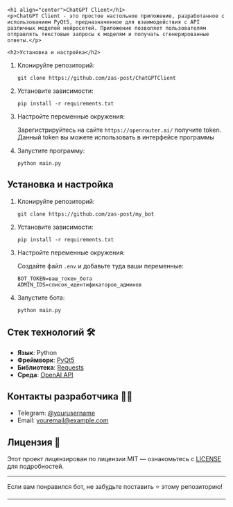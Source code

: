 <!DOCTYPE html>
<html lang="en">
<head>
    <meta charset="UTF-8">
    <meta name="viewport" content="width=device-width, initial-scale=1.0">
</head>
<body>

    <h1 align="center">ChatGPT Client</h1>
    <p>ChatGPT Client - это простое настольное приложение, разработанное с использованием PyQt5, предназначенное для взаимодействия с API различных моделей нейросетей. Приложение позволяет пользователям отправлять текстовые запросы к моделям и получать сгенерированные ответы.</p>

    <h2>Установка и настройка</h2>
<ol>
    <li>Клонируйте репозиторий:
        <pre><code>git clone https://github.com/zas-post/ChatGPTClient</code></pre>
    </li>
    <li>Установите зависимости:
        <pre><code>pip install -r requirements.txt</code></pre>
    </li>
    <li>Настройте переменные окружения:
        <p>Зарегистрируйтесь на сайте <code>https://openrouter.ai/</code> получите token. Данный token вы можете использовать в интерфейсе программы</p>
    </li>
    <li>Запустите программу:
        <pre><code>python main.py</code></pre>
    </li>
</ol>

<h2>Установка и настройка</h2>
<ol>
    <li>Клонируйте репозиторий:
        <pre><code>git clone https://github.com/zas-post/my_bot</code></pre>
    </li>
    <li>Установите зависимости:
        <pre><code>pip install -r requirements.txt</code></pre>
    </li>
    <li>Настройте переменные окружения:
        <p>Создайте файл <code>.env</code> и добавьте туда ваши переменные:</p>
        <pre><code>BOT_TOKEN=ваш_токен_бота
ADMIN_IDS=список_идентификаторов_админов</code></pre>
    </li>
    <li>Запустите бота:
        <pre><code>python main.py</code></pre>
    </li>
</ol>

<h2>Стек технологий 🛠</h2>
<ul>
    <li><strong>Язык</strong>: Python</li>
    <li><strong>Фреймворк</strong>: <a href="">PyQt5</a></li>
    <li><strong>Библиотека</strong>: <a href="">Requests</a></li>
    <li><strong>Среда</strong>: <a href="https://openrouter.ai/">OpenAI API</a></li>
</ul>

<h2>Контакты разработчика 👨‍💻</h2>
<ul>
    <li>Telegram: <a href="https://t.me/yourusername">@yourusername</a></li>
    <li>Email: <a href="mailto:youremail@example.com">youremail@example.com</a></li>
</ul>

<h2>Лицензия 📄</h2>
<p>
    Этот проект лицензирован по лицензии MIT — ознакомьтесь с <a href="LICENSE">LICENSE</a> для подробностей.
</p>

<hr>
<p>
    Если вам понравился бот, не забудьте поставить ⭐ этому репозиторию!
</p>

<hr>

</body>
</html>

